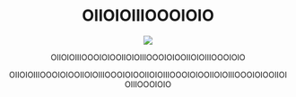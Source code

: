 <h1 align="center">OIIOIOIIIOOOIOIO</h1>
<p align="center">
<img src="https://cdn.discordapp.com/attachments/889652344202088458/1199619024422703104/Aris_Dancing_Arisu_Blue_Archive_Sticker_-_Aris_dancing_Arisu_blue_archive_Aris_blue_archive_-_Temukan__Bagikan_GIF.gif" />
</p>
<p align="center">OIIOIOIIIOOOIOIOOIIOIOIIIOOOIOIOOIIOIOIIIOOOIOIO</p>
<p align="center">OIIOIOIIIOOOIOIOOIIOIOIIIOOOIOIOOIIOIOIIIOOOIOIOOIIOIOIIIOOOIOIOOIIOIOIIIOOOIOIO</p>
